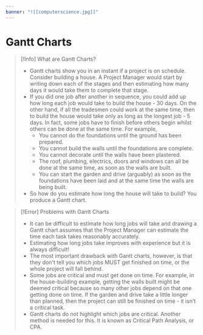 ```yaml
---
banner: "![[computerscience.jpg]]"
---
```

# Gantt Charts 

> [!Info] What are Gantt Charts?
> - Gantt charts show you in an instant if a project is on schedule. Consider building a house. A Project Manager would start by writing down each of the stages and then estimating how many days it would take them to complete that stage.
> - If you did one job after another in sequence, you could add up how long each job would take to build the house - 30 days. On the other hand, if all the tradesmen could work at the same time, then to build the house would take only as long as the longest job - 5 days. In fact, some jobs have to finish before others begin whilst others can be done at the same time. For example,
>	- You cannot do the foundations until the ground has been prepared.
>	- You cannot build the walls until the foundations are complete.
>	- You cannot decorate until the walls have been plastered.
>	- The roof, plumbing, electrics, doors and windows can all be done at the same time, as soon as the walls are built.
>	- You can start the garden and drive (arguably) as soon as the foundations have been laid and at the same time the walls are being built.
>-  So how do you estimate how long the house will take to build? You produce a Gantt chart.

> [!Error] Problems with Gantt Charts 
> - It can be difficult to estimate how long jobs will take and drawing a Gantt chart assumes that the Project Manager can estimate the time each task takes reasonably accurately. 
> - Estimating how long jobs take improves with experience but it is always difficult! 
> - The most important drawback with Gantt charts, however, is that they don't tell you which jobs MUST get finished on time, or the whole project will fall behind. 
> - Some jobs are critical and must get done on time. For example, in the house-building example, getting the walls built might be deemed critical because so many other jobs depend on that one getting done on time. If the garden and drive take a little longer than planned, then the project can still be finished on time - it isn’t a critical task. 
> - Gantt charts do not highlight which jobs are critical. Another method is needed for this. It is known as Critical Path Analysis, or CPA.

